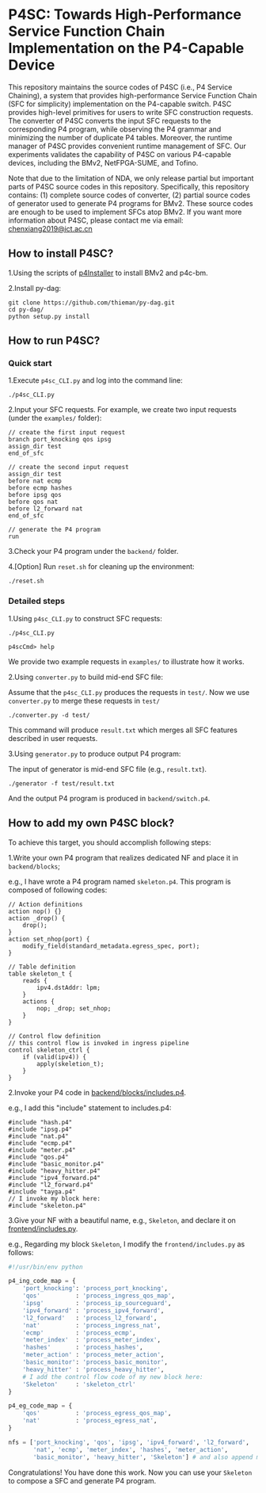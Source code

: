 # P4SC: Towards High-Performance Service Function Chain Implementation on the P4-Capable Device

This repository maintains the source codes of P4SC (i.e., P4 Service Chaining), a system that provides high-performance Service Function Chain (SFC for simplicity) implementation on the P4-capable switch. P4SC provides high-level primitives for users to write SFC construction requests. The converter of P4SC converts the input SFC requests to the corresponding P4 program, while observing the P4 grammar and minimizing the number of duplicate P4 tables. Moreover, the runtime manager of P4SC provides convenient runtime management of SFC. Our experiments validates the capability of P4SC on various P4-capable devices, including the BMv2, NetFPGA-SUME, and Tofino. 

Note that due to the limitation of NDA, we only release partial but important parts of P4SC source codes in this repository. Specifically, this repository contains: (1) complete source codes of converter, (2) partial source codes of generator used to generate P4 programs for BMv2. These source codes are enough to be used to implement SFCs atop BMv2. If you want more information about P4SC, please contact me via email: chenxiang2019@ict.ac.cn

## How to install P4SC?

1.Using the scripts of [p4Installer](https://github.com/Wasdns/p4Installer) to install BMv2 and p4c-bm.

2.Install py-dag:

```
git clone https://github.com/thieman/py-dag.git
cd py-dag/
python setup.py install
```

## How to run P4SC?

### Quick start

1.Execute `p4sc_CLI.py` and log into the command line:

```
./p4sc_CLI.py
```

2.Input your SFC requests. For example, we create two input requests (under the `examples/` folder):

```
// create the first input request
branch port_knocking qos ipsg
assign_dir test
end_of_sfc

// create the second input request
assign_dir test
before nat ecmp
before ecmp hashes
before ipsg qos
before qos nat
before l2_forward nat
end_of_sfc

// generate the P4 program 
run
```

3.Check your P4 program under the `backend/` folder.

4.[Option] Run `reset.sh` for cleaning up the environment:

```
./reset.sh
```

### Detailed steps

1.Using `p4sc_CLI.py` to construct SFC requests:

```
./p4sc_CLI.py

p4scCmd> help
```

We provide two example requests in `examples/` to illustrate how it works.

2.Using `converter.py` to build mid-end SFC file:

Assume that the `p4sc_CLI.py` produces the requests in `test/`. Now we use `converter.py` to merge these requests in `test/`

```
./converter.py -d test/
```

This command will produce `result.txt` which merges all SFC features described in user requests.

3.Using `generator.py` to produce output P4 program:

The input of generator is mid-end SFC file (e.g., `result.txt`).

```
./generator -f test/result.txt
```

And the output P4 program is produced in `backend/switch.p4`. 

## How to add my own P4SC block?

To achieve this target, you should accomplish following steps:

1.Write your own P4 program that realizes dedicated NF and place it in `backend/blocks`;

e.g., I have wrote a P4 program named `skeleton.p4`. This program is composed of following codes:

```p4
// Action definitions
action nop() {}
action _drop() {
    drop();
}
action set_nhop(port) {
    modify_field(standard_metadata.egress_spec, port);
}

// Table definition
table skeleton_t {
    reads {
        ipv4.dstAddr: lpm;
    }
    actions {
        nop; _drop; set_nhop;
    }
}

// Control flow definition
// this control flow is invoked in ingress pipeline
control skeleton_ctrl { 
    if (valid(ipv4)) {
        apply(skeletion_t);
    }
}
```

2.Invoke your P4 code in [backend/blocks/includes.p4](../backend/blocks/includes.p4).

e.g., I add this "include" statement to includes.p4:

```p4
#include "hash.p4"
#include "ipsg.p4"
#include "nat.p4"
#include "ecmp.p4"
#include "meter.p4"
#include "qos.p4"
#include "basic_monitor.p4"
#include "heavy_hitter.p4"
#include "ipv4_forward.p4"
#include "l2_forward.p4"
#include "tayga.p4"
// I invoke my block here:
#include "skeleton.p4"
```

3.Give your NF with a beautiful name, e.g., `Skeleton`, and declare it on [frontend/includes.py](../frontend/includes.py).

e.g., Regarding my block `Skeleton`, I modify the `frontend/includes.py` as follows:

```python
#!/usr/bin/env python

p4_ing_code_map = {
	'port_knocking': 'process_port_knocking',
	'qos'          : 'process_ingress_qos_map',
	'ipsg'         : 'process_ip_sourceguard',
	'ipv4_forward' : 'process_ipv4_forward',
	'l2_forward'   : 'process_l2_forward',
	'nat'          : 'process_ingress_nat',
	'ecmp'         : 'process_ecmp',
	'meter_index'  : 'process_meter_index',
	'hashes'       : 'process_hashes',
	'meter_action' : 'process_meter_action',
	'basic_monitor': 'process_basic_monitor',
	'heavy_hitter' : 'process_heavy_hitter',
	# I add the control flow code of my new block here:
	'Skeleton'     : 'skeleton_ctrl'
}

p4_eg_code_map = {
	'qos'          : 'process_egress_qos_map',
	'nat'          : 'process_egress_nat',
}

nfs = ['port_knocking', 'qos', 'ipsg', 'ipv4_forward', 'l2_forward',
       'nat', 'ecmp', 'meter_index', 'hashes', 'meter_action', 
       'basic_monitor', 'heavy_hitter', 'Skeleton'] # and also append my block name to nfs
```

Congratulations! You have done this work. Now you can use your `Skeleton` to compose a SFC and generate P4 program.
